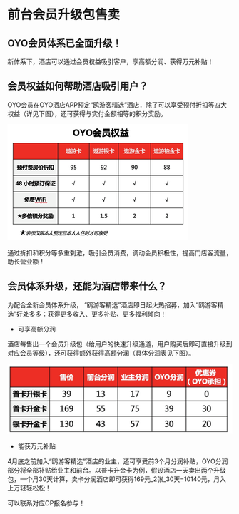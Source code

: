 # 前台会员升级包售卖

## OYO会员体系已全面升级！

新体系下，酒店可以通过会员权益吸引客户，享高额分润、获得万元补贴！

## 会员权益如何帮助酒店吸引用户？

OYO会员在OYO酒店APP预定“鸥游客精选”酒店，除了可以享受预付折扣等四大权益（详见下图），还可获得与实付金额相等的积分奖励。

![](../../.gitbook/assets/image%20%28210%29.png)

通过折扣和积分等多重刺激，吸引会员消费，调动会员积极性，提高门店客流量，助长营业额！

## 会员体系升级，还能为酒店带来什么？

为配合全新会员体系升级， “鸥游客精选”酒店即日起火热招募，加入“鸥游客精选”好处多多：获得更多收入、更多补贴、更多福利倾向！

* 可享高额分润

酒店每售出一个会员升级包（给用户的快速升级通道，用户购买后即可直接升级到对应会员等级），还可获得额外获得高额分润（具体分润表见下图）。

![](../../.gitbook/assets/image%20%28651%29.png)

* 能获万元补贴

4月底之前加入“鸥游客精选”酒店的业主，还可享受前3个月分润补贴，OYO分润部分将全部补贴给业主和前台。以普卡升金卡为例，假设酒店一天卖出两个升级包，一个月30天计算，卖卡分润酒店即可获得169元_2张_30天=10140元，月入上万轻轻松松！

可以联系对应OP报名参与！

